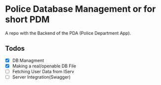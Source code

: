 # Police Database Management or for short PDM
A repo with the Backend of the PDA (Police Department App).
## Todos
- [x] DB Managment
- [x] Making a real/openable DB File
- [ ] Fetching User Data from IServ
- [ ] Server Integration(Swagger)
